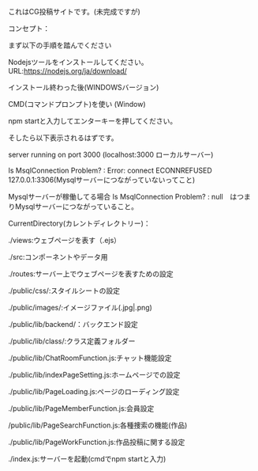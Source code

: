 これはCG投稿サイトです。(未完成ですが)

コンセプト：





まず以下の手順を踏んでください

Nodejsツールをインストールしてください。
URL:https://nodejs.org/ja/download/

インストール終わった後(WINDOWSバージョン)

CMD(コマンドプロンプト)を使い (Window)

npm startと入力してエンターキーを押してください。

そしたら以下表示されるはずです。

server running on port 3000 (localhost:3000 ローカルサーバー)

Is MsqlConnection Problem? : Error: connect ECONNREFUSED 127.0.0.1:3306(Mysqlサーバーにつながっていないってこと)

Mysqlサーバーが稼働してる場合
Is MsqlConnection Problem? : null　はつまりMysqlサーバーにつながっていること。



CurrentDirectory(カレントディレクトリー)：

./views:ウェブページを表す（.ejs）

./src:コンポーネントやデータ用

./routes:サーバー上でウェブページを表すための設定

./public/css/:スタイルシートの設定

./public/images/:イメージファイル(.jpg|.png)

./public/lib/backend/：バックエンド設定

./public/lib/class/:クラス定義フォルダー

./public/lib/ChatRoomFunction.js:チャット機能設定

./public/lib/indexPageSetting.js:ホームページでの設定

./public/lib/PageLoading.js:ページのローディング設定

./public/lib/PageMemberFunction.js:会員設定

/public/lib/PageSearchFunction.js:各種捜索の機能(作品)

./public/lib/PageWorkFunction.js:作品投稿に関する設定


./index.js:サーバーを起動(cmdでnpm startと入力)